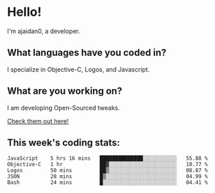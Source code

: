 # Hello!

I'm ajaidan0, a developer. 

## What languages have you coded in?

I specialize in Objective-C, Logos, and Javascript.

## What are you working on?

I am developing Open-Sourced tweaks.

[Check them out here!](https://github.com/ajaidan0/open-sourced-tweaks)

## This week's coding stats:
<!--START_SECTION:waka-->
```text
JavaScript    5 hrs 16 mins   ██████████████░░░░░░░░░░░   55.88 % 
Objective-C   1 hr            ██▓░░░░░░░░░░░░░░░░░░░░░░   10.77 % 
Logos         50 mins         ██▒░░░░░░░░░░░░░░░░░░░░░░   08.87 % 
JSON          28 mins         █▒░░░░░░░░░░░░░░░░░░░░░░░   04.99 % 
Bash          24 mins         █░░░░░░░░░░░░░░░░░░░░░░░░   04.41 % 
```
<!--END_SECTION:waka-->
